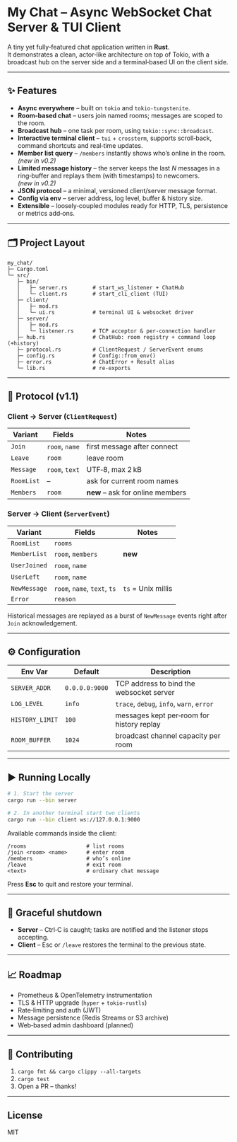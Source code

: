 # My Chat – Async WebSocket Chat Server & TUI Client

A tiny yet fully‑featured chat application written in **Rust**.  
It demonstrates a clean, actor‑like architecture on top of Tokio,
with a broadcast hub on the server side and a terminal‑based UI on the client
side.

---

## ✨ Features

* **Async everywhere** – built on `tokio` and `tokio‑tungstenite`.
* **Room‑based chat** – users join named rooms; messages are scoped to the room.
* **Broadcast hub** – one task per room, using `tokio::sync::broadcast`.
* **Interactive terminal client** – `tui` + `crossterm`, supports scroll‑back,
  command shortcuts and real‑time updates.
* **Member list query** – `/members` instantly shows who’s online in the room.  *(new in v0.2)*
* **Limited message history** – the server keeps the last *N* messages in a
  ring‑buffer and replays them (with timestamps) to newcomers. *(new in v0.2)*
* **JSON protocol** – a minimal, versioned client/server message format.
* **Config via env** – server address, log level, buffer & history size.
* **Extensible** – loosely‑coupled modules ready for HTTP, TLS, persistence
  or metrics add‑ons.

---

## 🗂 Project Layout

```
my_chat/
├─ Cargo.toml
└─ src/
   ├─ bin/
   │   ├─ server.rs        # start_ws_listener + ChatHub
   │   └─ client.rs        # start_cli_client (TUI)
   ├─ client/
   │   ├─ mod.rs
   │   └─ ui.rs            # terminal UI & websocket driver
   ├─ server/
   │   ├─ mod.rs
   │   └─ listener.rs      # TCP acceptor & per‑connection handler
   ├─ hub.rs               # ChatHub: room registry + command loop (+history)
   ├─ protocol.rs          # ClientRequest / ServerEvent enums
   ├─ config.rs            # Config::from_env()
   ├─ error.rs             # ChatError + Result alias
   └─ lib.rs               # re‑exports
```

---

## 📜 Protocol (v1.1)

### Client → Server (`ClientRequest`)
| Variant | Fields | Notes |
|---------|--------|-------|
| `Join`      | `room`, `name` | first message after connect |
| `Leave`     | `room` | leave room |
| `Message`   | `room`, `text` | UTF‑8, max 2 kB |
| `RoomList`  | – | ask for current room names |
| `Members`   | `room` | **new** – ask for online members |

### Server → Client (`ServerEvent`)
| Variant | Fields | Notes |
|---------|--------|-------|
| `RoomList`   | `rooms` |
| `MemberList` | `room`, `members` | **new** |
| `UserJoined` | `room`, `name` |
| `UserLeft`   | `room`, `name` |
| `NewMessage` | `room`, `name`, `text`, `ts` | `ts` = Unix millis |
| `Error`      | `reason` |

Historical messages are replayed as a burst of `NewMessage` events right after
`Join` acknowledgement.

---

## ⚙️ Configuration

| Env Var | Default | Description |
|---------|---------|-------------|
| `SERVER_ADDR`   | `0.0.0.0:9000` | TCP address to bind the websocket server |
| `LOG_LEVEL`     | `info`         | `trace`, `debug`, `info`, `warn`, `error` |
| `HISTORY_LIMIT` | `100`          | messages kept per‑room for history replay |
| `ROOM_BUFFER`   | `1024`         | broadcast channel capacity per room |

---

## ▶️ Running Locally

```bash
# 1. Start the server
cargo run --bin server

# 2. In another terminal start two clients
cargo run --bin client ws://127.0.0.1:9000
```

Available commands inside the client:

```
/rooms                   # list rooms
/join <room> <name>      # enter room
/members                 # who’s online
/leave                   # exit room
<text>                   # ordinary chat message
```

Press **Esc** to quit and restore your terminal.

---

## 🧹 Graceful shutdown

* **Server** – Ctrl‑C is caught; tasks are notified and the listener stops
  accepting.  
* **Client** – Esc or `/leave` restores the terminal to the previous state.

---

## 📈 Roadmap

* Prometheus & OpenTelemetry instrumentation
* TLS & HTTP upgrade (`hyper` + `tokio-rustls`)
* Rate‑limiting and auth (JWT)
* Message persistence (Redis Streams or S3 archive)
* Web‑based admin dashboard (planned)

---

## 🤝 Contributing

1. `cargo fmt && cargo clippy --all-targets`
2. `cargo test`
3. Open a PR – thanks!

---

## License

MIT

